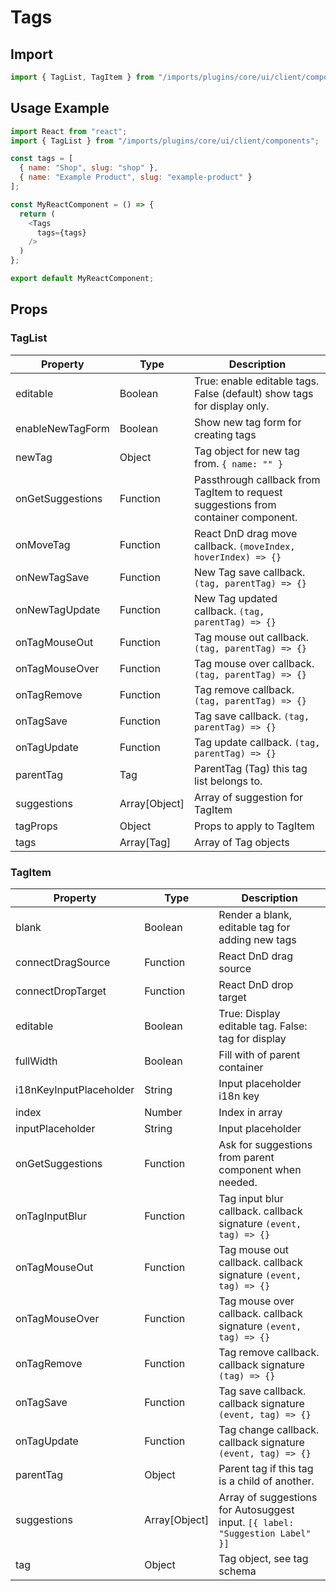 # Tags

## Import

```javascript
import { TagList, TagItem } from "/imports/plugins/core/ui/client/components";
```

## Usage Example

```javascript
import React from "react";
import { TagList } from "/imports/plugins/core/ui/client/components";

const tags = [
  { name: "Shop", slug: "shop" },
  { name: "Example Product", slug: "example-product" }
];

const MyReactComponent = () => {
  return (
    <Tags
      tags={tags}
    />
  )
};

export default MyReactComponent;
```

## Props

### TagList
<!--lint disable-->
| Property         | Type          | Description                                                                        |
| ---------------- | ------------- | ---------------------------------------------------------------------------------- |
| editable         | Boolean       | True: enable editable tags. False (default) show tags for display only.            |
| enableNewTagForm | Boolean       | Show new tag form for creating tags                                                |
| newTag           | Object        | Tag object for new tag from. `{ name: "" }`                                        |
| onGetSuggestions | Function      | Passthrough callback from TagItem to request suggestions from container component. |
| onMoveTag        | Function      | React DnD drag move callback. `(moveIndex, hoverIndex) => {}`                      |
| onNewTagSave     | Function      | New Tag save callback. `(tag, parentTag) => {}`                                    |
| onNewTagUpdate   | Function      | New Tag updated callback. `(tag, parentTag) => {}`                                 |
| onTagMouseOut    | Function      | Tag mouse out callback. `(tag, parentTag) => {}`                                   |
| onTagMouseOver   | Function      | Tag mouse over callback. `(tag, parentTag) => {}`                                  |
| onTagRemove      | Function      | Tag remove callback. `(tag, parentTag) => {}`                                      |
| onTagSave        | Function      | Tag save callback. `(tag, parentTag) => {}`                                        |
| onTagUpdate      | Function      | Tag update callback. `(tag, parentTag) => {}`                                      |
| parentTag        | Tag           | ParentTag (Tag) this tag list belongs to.                                          |
| suggestions      | Array[Object] | Array of suggestion for TagItem                                                    |
| tagProps         | Object        | Props to apply to TagItem                                                          |
| tags             | Array[Tag]    | Array of Tag objects                                                               |
<!--lint enable-->

### TagItem

<!--lint disable-->
| Property                | Type          | Description                                                                   |
| ----------------------- | ------------- | ----------------------------------------------------------------------------- |
| blank                   | Boolean       | Render a blank, editable tag for adding new tags                              |
| connectDragSource       | Function      | React DnD drag source                                                         |
| connectDropTarget       | Function      | React DnD drop target                                                         |
| editable                | Boolean       | True: Display editable tag. False: tag for display                            |
| fullWidth               | Boolean       | Fill with of parent container                                                 |
| i18nKeyInputPlaceholder | String        | Input placeholder i18n key                                                    |
| index                   | Number        | Index in array                                                                |
| inputPlaceholder        | String        | Input placeholder                                                             |
| onGetSuggestions        | Function      | Ask for suggestions from parent component when needed.                        |
| onTagInputBlur          | Function      | Tag input blur callback. callback signature `(event, tag) => {}`              |
| onTagMouseOut           | Function      | Tag mouse out callback. callback signature `(event, tag) => {}`               |
| onTagMouseOver          | Function      | Tag mouse over callback. callback signature `(event, tag) => {}`              |
| onTagRemove             | Function      | Tag remove callback. callback signature `(tag) => {}`                         |
| onTagSave               | Function      | Tag save callback. callback signature `(event, tag) => {}`                    |
| onTagUpdate             | Function      | Tag change callback. callback signature `(event, tag) => {}`                  |
| parentTag               | Object        | Parent tag if this tag is a child of another.                                 |
| suggestions             | Array[Object] | Array of suggestions for Autosuggest input. `[{ label: "Suggestion Label" }]` |
| tag                     | Object        | Tag object, see tag schema                                                    |
<!--lint enable-->
